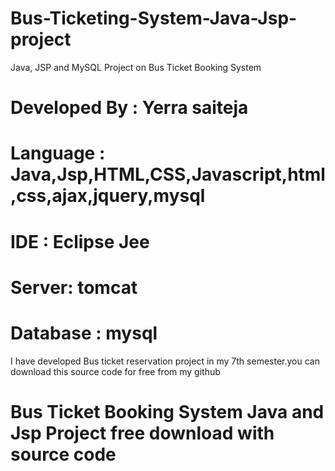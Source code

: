 # Bus-Ticketing-System-Java-Jsp-project
Java, JSP and MySQL Project on Bus Ticket Booking System


# Developed By : Yerra saiteja
# Language : Java,Jsp,HTML,CSS,Javascript,html,css,ajax,jquery,mysql
# IDE : Eclipse Jee
# Server: tomcat
# Database : mysql

I have developed Bus ticket reservation project in my 7th semester.you can download this source code for free from my github 

# Bus Ticket Booking System Java and Jsp Project free download with source code
